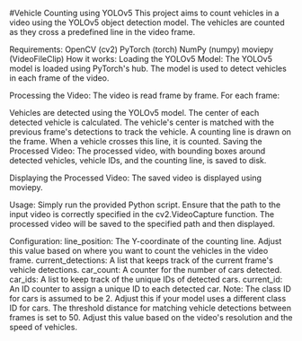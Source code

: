 #Vehicle Counting using YOLOv5
This project aims to count vehicles in a video using the YOLOv5 object detection model. The vehicles are counted as they cross a predefined line in the video frame.

Requirements:
OpenCV (cv2)
PyTorch (torch)
NumPy (numpy)
moviepy (VideoFileClip)
How it works:
Loading the YOLOv5 Model: The YOLOv5 model is loaded using PyTorch's hub. The model is used to detect vehicles in each frame of the video.

Processing the Video: The video is read frame by frame. For each frame:

Vehicles are detected using the YOLOv5 model.
The center of each detected vehicle is calculated.
The vehicle's center is matched with the previous frame's detections to track the vehicle.
A counting line is drawn on the frame. When a vehicle crosses this line, it is counted.
Saving the Processed Video: The processed video, with bounding boxes around detected vehicles, vehicle IDs, and the counting line, is saved to disk.

Displaying the Processed Video: The saved video is displayed using moviepy.

Usage:
Simply run the provided Python script. Ensure that the path to the input video is correctly specified in the cv2.VideoCapture function. The processed video will be saved to the specified path and then displayed.

Configuration:
line_position: The Y-coordinate of the counting line. Adjust this value based on where you want to count the vehicles in the video frame.
current_detections: A list that keeps track of the current frame's vehicle detections.
car_count: A counter for the number of cars detected.
car_ids: A list to keep track of the unique IDs of detected cars.
current_id: An ID counter to assign a unique ID to each detected car.
Note:
The class ID for cars is assumed to be 2. Adjust this if your model uses a different class ID for cars.
The threshold distance for matching vehicle detections between frames is set to 50. Adjust this value based on the video's resolution and the speed of vehicles.
